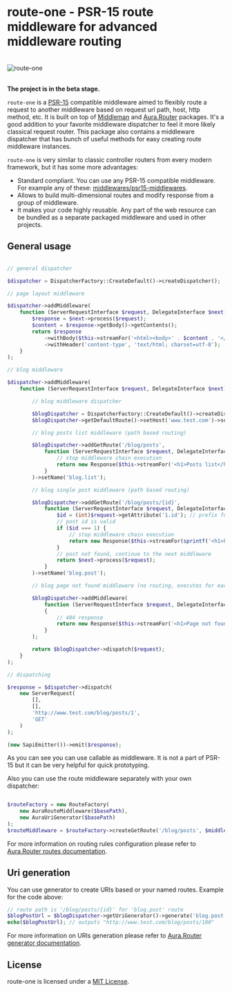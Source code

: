 # route-one - PSR-15 route middleware for advanced middleware routing

<br /><img alt="route-one" title="route-one" src="http://storage3.static.itmages.com/i/17/0704/h_1499201379_3971410_182da2e922.png"><br /><br />

**The project is in the beta stage.**

`route-one` is a [PSR-15](https://github.com/http-interop/http-middleware) compatible middleware aimed to 
flexibly route a request to another middleware based on request url path, host, http method, etc. 
It is built on top of [Middleman](https://github.com/mindplay-dk/middleman) and [Aura.Router](https://github.com/auraphp/Aura.Router) packages.
It's a good addition to your favorite middleware dispatcher to feel it more likely classical request router.
This package also contains a middleware dispatcher that has bunch of useful methods for easy creating route middleware instances.

`route-one` is very similar to classic controller routers from every modern framework, but it has some more advantages:
- Standard compliant. You can use any PSR-15 compatible middleware. For example any of these: [middlewares/psr15-middlewares](https://github.com/middlewares/psr15-middlewares).
- Allows to build multi-dimensional routes and modify response from a group of middleware.
- It makes your code highly reusable. Any part of the web resource can be bundled as a separate packaged middleware and used 
in other projects.
 
## General usage
 
```php

// general dispatcher

$dispatcher = DispatcherFactory::CreateDefault()->createDispatcher();

// page layout middleware

$dispatcher->addMiddleware(
    function (ServerRequestInterface $request, DelegateInterface $next) {
        $response = $next->process($request);
        $content = $response->getBody()->getContents();
        return $response
            ->withBody($this->streamFor('<html><body>' . $content . '</body></html>'))
            ->withHeader('content-type', 'text/html; charset=utf-8');
    }
);

// blog middleware

$dispatcher->addMiddleware(
    function (ServerRequestInterface $request, DelegateInterface $next) {

        // blog middleware dispatcher

        $blogDispatcher = DispatcherFactory::CreateDefault()->createDispatcher();
        $blogDispatcher->getDefaultRoute()->setHost('www.test.com')->setSecure(false);

        // blog posts list middleware (path based routing)

        $blogDispatcher->addGetRoute('/blog/posts',
            function (ServerRequestInterface $request, DelegateInterface $next) {
                // stop middleware chain execution
                return new Response($this->streamFor('<h1>Posts list</h1><p>Post1</p><p>Post2</p>'));
            }
        )->setName('blog.list');

        // blog single post middleware (path based routing)

        $blogDispatcher->addGetRoute('/blog/posts/{id}',
            function (ServerRequestInterface $request, DelegateInterface $next) {
                $id = (int)$request->getAttribute('1.id'); // prefix for route-one attributes
                // post id is valid
                if ($id === 1) {
                    // stop middleware chain execution
                    return new Response($this->streamFor(sprintf('<h1>Post #%s</h1><p>Example post</p>', $id)));
                }
                // post not found, continue to the next middleware
                return $next->process($request);
            }
        )->setName('blog.post');

        // blog page not found middleware (no routing, executes for each request)

        $blogDispatcher->addMiddleware(
            function (ServerRequestInterface $request, DelegateInterface $next)
            {
                // 404 response
                return new Response($this->streamFor('<h1>Page not found</h1>'), 404);
            }
        );

        return $blogDispatcher->dispatch($request);
    }
);

// dispatching

$response = $dispatcher->dispatch(
    new ServerRequest(
        [],
        [],
        'http://www.test.com/blog/posts/1',
        'GET'
    )
);

(new SapiEmitter())->emit($response);

``` 

As you can see you can use callable as middleware. It is not a part of PSR-15 but it can be very 
helpful for quick prototyping.

Also you can use the route middleware separately with your own dispatcher:

```php

$routeFactory = new RouteFactory(
    new AuraRouteMiddleware($basePath),
    new AuraUriGenerator($basePath)
);
$routeMiddleware = $routeFactory->createGetRoute('/blog/posts', $middlewareToRoute);

```

For more information on routing rules configuration please refer to 
[Aura.Router routes documentation](https://github.com/auraphp/Aura.Router/blob/3.x/docs/defining-routes.md).

## Uri generation

You can use generator to create URIs based or your named routes. Example for the code above:

```php
// route path is '/blog/posts/{id}' for 'blog.post' route
$blogPostUrl = $blogDispatcher->getUriGenerator()->generate('blog.post', ['id' => 100]);
echo($blogPostUrl); // outputs "http://www.test.com/blog/posts/100"
```

For more information on URIs generation please refer to 
[Aura.Router generator documentation](https://github.com/auraphp/Aura.Router/blob/3.x/docs/generating-paths.md).

## License

route-one is licensed under a [MIT License](https://opensource.org/licenses/MIT).
